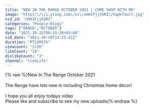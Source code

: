 ```yaml
---
title: "NEW IN THE RANGE OCTOBER 2021 | COME SHOP WITH ME"
image: "https:\/\/i.ytimg.com\/vi\/oHH1FjjhGRI\/hqdefault.jpg"
vid_id: "oHH1FjjhGRI"
categories: "People-Blogs"
tags: ["RANGE","OCTOBER"]
date: "2021-10-15T00:33:28+03:00"
vid_date: "2021-10-10T12:25:41Z"
duration: "PT12M57S"
viewcount: "1136"
likeCount: "19"
dislikeCount: "3"
channel: "Liv&Life"
---
```

{% raw %}New In The Range October 2021<br /><br />The Range have lots new in including Christmas home décor!<br /><br />I hope you all enjoy todays video<br />Please like and subscribe to see my new uploads{% endraw %}
